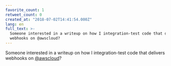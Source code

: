 ```yaml
---
favorite_count: 1
retweet_count: 0
created_at: "2018-07-02T14:41:54.000Z"
lang: en
full_text: >-
  Someone interested in a writeup on how I integration-test code that delivers
  webhooks on @awscloud?
---
```


Someone interested in a writeup on how I integration-test code that delivers
webhooks on [@awscloud](https://twitter.com/awscloud)?
